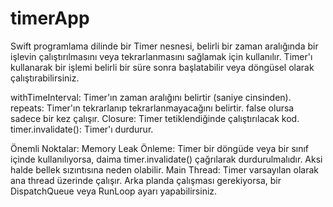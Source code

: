 # timerApp
 Swift programlama dilinde bir Timer nesnesi, belirli bir zaman aralığında bir işlevin çalıştırılmasını veya tekrarlanmasını sağlamak için kullanılır. Timer'ı kullanarak bir işlemi belirli bir süre sonra başlatabilir veya döngüsel olarak çalıştırabilirsiniz.

withTimeInterval: Timer'ın zaman aralığını belirtir (saniye cinsinden).
repeats: Timer'ın tekrarlanıp tekrarlanmayacağını belirtir. false olursa sadece bir kez çalışır.
Closure: Timer tetiklendiğinde çalıştırılacak kod.
timer.invalidate(): Timer'ı durdurur.

Önemli Noktalar:
Memory Leak Önleme: Timer bir döngüde veya bir sınıf içinde kullanılıyorsa, daima timer.invalidate() çağrılarak durdurulmalıdır. Aksi halde bellek sızıntısına neden olabilir.
Main Thread: Timer varsayılan olarak ana thread üzerinde çalışır. Arka planda çalışması gerekiyorsa, bir DispatchQueue veya RunLoop ayarı yapabilirsiniz.
